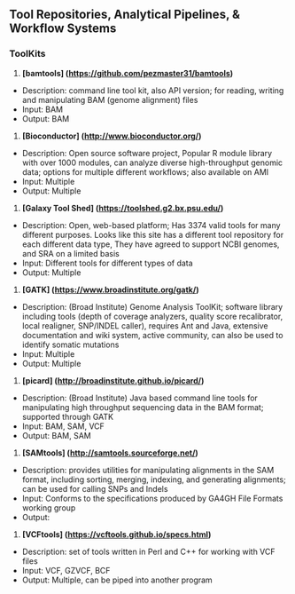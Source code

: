 ## Tool Repositories, Analytical Pipelines, & Workflow Systems
### ToolKits
1. **[bamtools] (https://github.com/pezmaster31/bamtools)**
  * Description: command line tool kit, also API version; for reading, writing and manipulating BAM (genome alignment) files
  * Input: BAM
  * Output: BAM
1. **[Bioconductor] (http://www.bioconductor.org/)**
  * Description: Open source software project, Popular R module library with over 1000 modules, can analyze diverse high-throughput genomic data; options for multiple different workflows; also available on AMI
  * Input: Multiple
  * Output: Multiple
1. **[Galaxy Tool Shed] (https://toolshed.g2.bx.psu.edu/)**
  * Description: Open, web-based platform; Has 3374 valid tools for many different purposes. Looks like this site has a different tool repository for each different data type, They have agreed to support NCBI genomes, and SRA on a limited basis
  * Input: Different tools for different types of data
  * Output: Multiple
1. **[GATK] (https://www.broadinstitute.org/gatk/)**
  * Description: (Broad Institute) Genome Analysis ToolKit; software library including tools (depth of coverage analyzers, quality score recalibrator, local realigner, SNP/INDEL caller), requires Ant and Java, extensive documentation and wiki system, active community, can also be used to identify somatic mutations
  * Input: Multiple
  * Output: Multiple
1. **[picard] (http://broadinstitute.github.io/picard/)**
  * Description: (Broad Institute) Java based command line tools for manipulating high throughput sequencing data in the BAM format; supported through GATK
  * Input: BAM, SAM, VCF
  * Output: BAM, SAM
1. **[SAMtools] (http://samtools.sourceforge.net/)**
  * Description: provides utilities for manipulating alignments in the SAM format, including sorting, merging, indexing, and generating alignments; can be used for calling SNPs and Indels
  * Input: Conforms to the specifications produced by GA4GH File Formats working group
  * Output:
1. **[VCFtools] (https://vcftools.github.io/specs.html)**
  * Description: set of tools written in Perl and C++ for working with VCF files
  * Input: VCF, GZVCF, BCF
  * Output: Multiple, can be piped into another program
